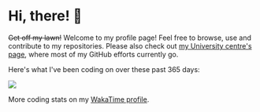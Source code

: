 # Hi, there! :wave:

~~Get off my lawn!~~ Welcome to my profile page! Feel free to browse, use and contribute to my repositories. Please also check out [my University centre's page](https://github.com/ocbe-uio/), where most of my GitHub efforts currently go.

Here's what I've been coding on over these past 365 days:

<a href="https://wakatime.com"><img src="https://wakatime.com/share/@wleoncio/99dc3baf-0333-4dd7-a643-4e5c0e89819f.png" /></a>

<!--
30 days
<a href="https://wakatime.com"><img src="https://wakatime.com/share/@wleoncio/4e9eab99-a918-4bcc-b0f1-e2a2dd76b047.png" height=300/></a>

Last year, pie chart
<img src="https://wakatime.com/share/@wleoncio/bf40f472-699c-4bd1-a5af-028bacda7392.png"/>

All-time data
<img src="https://wakatime.com/share/@wleoncio/7ef50a25-b3d0-41bd-9220-93574902a805.png" height=300/></a>
-->

More coding stats on my [WakaTime profile](https://wakatime.com/@wleoncio).
